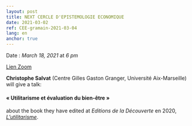 ```yaml
---
layout: post
title: NEXT CERCLE D'EPISTEMOLOGIE ECONOMIQUE
date: 2021-03-02
ref: CEE-gramain-2021-03-04
lang: en
anchor: true
---
```


<i class="fas fa-table"></i> Date : _March 18, 2021_ at _6 pm_

<i class="fas fa-map-marked"></i> [Lien Zoom](https://zoom.univ-paris1.fr/j/97742490339?pwd=L2w0YmxxRW96akN3b1k1Q0EwQTVRdz09)

**Christophe Salvat** (Centre Gilles Gaston Granger, Université Aix-Marseille) will give a talk:

#### « Utilitarisme et évaluation du bien-être »

about the book they have edited at _Editions de la Découverte_ en 2020,  [*L’utilitarisme*](https://www.editionsladecouverte.fr/l_utilitarisme-9782348055379).
